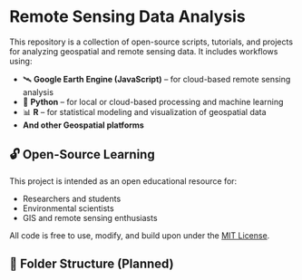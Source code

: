 # Remote Sensing Data Analysis

This repository is a collection of open-source scripts, tutorials, and projects for analyzing geospatial and remote sensing data. It includes workflows using:

- 🛰️ **Google Earth Engine (JavaScript)** – for cloud-based remote sensing analysis
- 🐍 **Python** – for local or cloud-based processing and machine learning
- 📊 **R** – for statistical modeling and visualization of geospatial data
- **And other Geospatial platforms**

## 🔓 Open-Source Learning

This project is intended as an open educational resource for:
- Researchers and students
- Environmental scientists
- GIS and remote sensing enthusiasts

All code is free to use, modify, and build upon under the [MIT License](LICENSE).

## 📁 Folder Structure (Planned)

